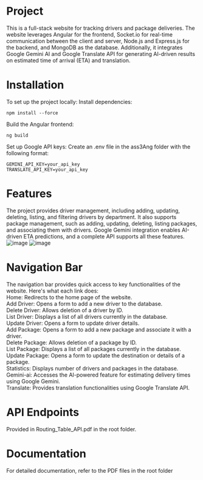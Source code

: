 # Project
This is a full-stack website for tracking drivers and package deliveries. The website leverages Angular for the frontend, Socket.io for real-time communication between the client and server, Node.js and Express.js for the backend, and MongoDB as the database. Additionally, it integrates Google Gemini AI and Google Translate API for generating AI-driven results on estimated time of arrival (ETA) and translation.
# Installation
To set up the project locally:
Install dependencies:
```
npm install --force
```
Build the Angular frontend:
```
ng build
```
Set up Google API keys: Create an .env file in the ass3Ang folder with the following format:
```
GEMINI_API_KEY=your_api_key
TRANSLATE_API_KEY=your_api_key
```
# Features
The project provides driver management, including adding, updating, deleting, listing, and filtering drivers by department. It also supports package management, such as adding, updating, deleting, listing packages, and associating them with drivers. Google Gemini integration enables AI-driven ETA predictions, and a complete API supports all these features.
![image](https://github.com/user-attachments/assets/ddfa1d5b-1b20-48b9-91b0-ec29a7c2a2b1)
![image](https://github.com/user-attachments/assets/b3c89772-a77c-4336-9e1e-199cff81def9)
# Navigation Bar
The navigation bar provides quick access to key functionalities of the website. Here's what each link does:  
Home: Redirects to the home page of the website.  
Add Driver: Opens a form to add a new driver to the database.  
Delete Driver: Allows deletion of a driver by ID.  
List Driver: Displays a list of all drivers currently in the database.  
Update Driver: Opens a form to update driver details.  
Add Package: Opens a form to add a new package and associate it with a driver.  
Delete Package: Allows deletion of a package by ID.  
List Package: Displays a list of all packages currently in the database.  
Update Package: Opens a form to update the destination or details of a package.  
Statistics: Displays number of drivers and packages in the database.  
Gemini-ai: Accesses the AI-powered feature for estimating delivery times using Google Gemini.  
Translate: Provides translation functionalities using Google Translate API.  
# API Endpoints
Provided in Routing_Table_API.pdf in the root folder. 
# Documentation
For detailed documentation, refer to the PDF files in the root folder
